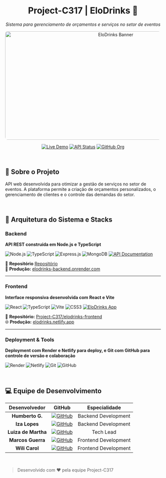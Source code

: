 <div align="center">

# Project-C317 | EloDrinks 🥂

*Sistema para gerenciamento de orçamentos e serviços no setor de eventos*

<img src="https://github.com/user-attachments/assets/6a081363-3f84-4186-8797-a4f70d0de46f" alt="EloDrinks Banner" width="700" height="350" style="object-fit: cover; border-radius: 8px;">

[![Live Demo](https://img.shields.io/badge/_Live_Demo-Visit_Site-success?style=for-the-badge&logo=netlify)](https://elodrinks.netlify.app)
[![API Status](https://img.shields.io/badge/_API-Online-brightgreen?style=for-the-badge&logo=render)](https://elodrinks-backend.onrender.com)
[![GitHub Org](https://img.shields.io/badge/_Organization-Project--C317-blue?style=for-the-badge&logo=github)](https://github.com/Project-C317)

</div>

</br>

## 🔸 Sobre o Projeto

API web desenvolvida para otimizar a gestão de serviços no setor de eventos. A plataforma permite a criação de orçamentos personalizados, o gerenciamento de clientes e o controle das demandas do setor.

</br>

## 🔸 Arquitetura do Sistema e Stacks

### Backend 

**API REST construída em Node.js e TypeScript** 

![Node.js](https://img.shields.io/badge/Node.js-43853D?style=for-the-badge&logo=node.js&logoColor=white) ![TypeScript](https://img.shields.io/badge/TypeScript-007ACC?style=for-the-badge&logo=typescript&logoColor=white) ![Express.js](https://img.shields.io/badge/Express.js-404D59?style=for-the-badge&logo=express) ![MongoDB](https://img.shields.io/badge/MongoDB-4EA94B?style=for-the-badge&logo=mongodb&logoColor=white) [![API Documentation](https://img.shields.io/badge/📚_API_Docs-Explorar-4ECDC4?style=for-the-badge&logo=render&logoColor=white)](https://elodrinks-backend.onrender.com)

🧩 **Repositório** [Repositório](https://github.com/Project-C317/elodrinks-backend)  
🔗 **Produção:** [elodrinks-backend.onrender.com](https://elodrinks-backend.onrender.com)

---

### Frontend 

**Interface responsiva desenvolvida com React e Vite**  

![React](https://img.shields.io/badge/React-20232A?style=for-the-badge&logo=react&logoColor=61DAFB) ![TypeScript](https://img.shields.io/badge/TypeScript-007ACC?style=for-the-badge&logo=typescript&logoColor=white) ![Vite](https://img.shields.io/badge/Vite-646CFF?style=for-the-badge&logo=vite&logoColor=white) ![CSS3](https://img.shields.io/badge/CSS3-1572B6?style=for-the-badge&logo=css3&logoColor=white) [![EloDrinks App](https://img.shields.io/badge/🥂_EloDrinks_App-Acessar_Agora-FF6B6B?style=for-the-badge&logo=netlify&logoColor=white)](https://elodrinks.netlify.app)

🧩 **Repositório:** [Project-C317/elodrinks-frontend](https://github.com/Project-C317/elodrinks-frontend)  
🌐 **Produção:** [elodrinks.netlify.app](https://elodrinks.netlify.app)

---

### Deployment & Tools 

**Deployment com Render e Netlify para deploy, e Git com GitHub para controle de versão e colaboração**

![Render](https://img.shields.io/badge/Render-46E3B7?style=for-the-badge&logo=render&logoColor=white) ![Netlify](https://img.shields.io/badge/Netlify-00C7B7?style=for-the-badge&logo=netlify&logoColor=white) ![Git](https://img.shields.io/badge/Git-F05032?style=for-the-badge&logo=git&logoColor=white) ![GitHub](https://img.shields.io/badge/GitHub-100000?style=for-the-badge&logo=github&logoColor=white)

</br>

## 💻 Equipe de Desenvolvimento

<div align="center">

| Desenvolvedor | GitHub | Especialidade |
|:-------------:|:------:|:-------------:|
| **Humberto G.** | [![GitHub](https://img.shields.io/badge/GitHub-100000?style=flat-square&logo=github&logoColor=white)](https://github.com/humbertogfs55) | Backend Development |
| **Iza Lopes** | [![GitHub](https://img.shields.io/badge/GitHub-100000?style=flat-square&logo=github&logoColor=white)](https://github.com/Izalp) | Backend Development |
| **Luiza de Martha** | [![GitHub](https://img.shields.io/badge/GitHub-100000?style=flat-square&logo=github&logoColor=white)](https://github.com/LuizadeMartha) | Tech Lead |
| **Marcos Guerra** | [![GitHub](https://img.shields.io/badge/GitHub-100000?style=flat-square&logo=github&logoColor=white)](https://github.com/Marcos1Guerra) | Frontend Development |
| **Wili Carol** | [![GitHub](https://img.shields.io/badge/GitHub-100000?style=flat-square&logo=github&logoColor=white)](https://github.com/wilicarol) | Frontend Development |

</div>

</br>

>  Desenvolvido com ❤️ pela equipe Project-C317


